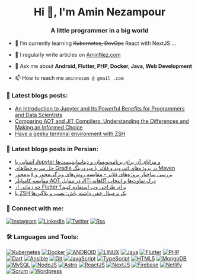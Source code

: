 ﻿<h1 align="center">Hi 👋, I'm Amin Nezampour</h1>
<h3 align="center">A little programmer in a big world</h3>

- 🌱 I’m currently learning ~~Kubernetes, DevOps~~ React with NextJS ...

- 📝 I regularly write articles on [AminNez.com](https://aminnez.com)

- 💬 Ask me about **Android, Flutter, PHP, Docker, Java, Web Development**

- 📫 How to reach me `aminnezam @ gmail .com`

### 📕 Latest blogs posts:
<!-- BLOG-POST-LIST:START -->
- [An Introduction to Jupyter and Its Powerful Benefits for Programmers and Data Scientists](https://aminnez.com/programming-concepts/jupyter-notebook-multi-language)
- [Comparing AOT and JIT Compilers: Understanding the Differences and Making an Informed Choice](https://aminnez.com/programming-concepts/jit-vs-aot-compiler-pros-cons)
- [Have a geeky terminal environment with ZSH](https://aminnez.com/linux/zsh-the-z-shell)
<!-- BLOG-POST-LIST:END -->

### 📕 Latest blogs posts in Persian:
<!-- PERSIAN-BLOG-POST-LIST:START -->
- [آشنایی با Jupyter و مزایای آن برای برنامه‌نویسان و دیتاساینتیست‌ها](https://fa.aminnez.com/programming-concepts/jupyter-notebook-multi-language)
- [حل سریع خطاهای Gradle در پروژه‌های اندروید و فلاتر با میرورینگ Maven](https://fa.aminnez.com/flutter/maven-mirror-for-gradle-error)
- [بررسی ساختار پروژه‌های فلاتر - مقایسه روش‌های ویژگی‌محور و لایه‌محور](https://fa.aminnez.com/flutter/flutter-project-structure)
- [مقایسه کامپایلر AOT در مقابل JIT: درک تفاوت‌ها و انتخاب آگاهانه](https://fa.aminnez.com/programming-concepts/jit-vs-aot-compiler-pros-cons)
- [چه زمانی از Flutter برای طراحی وب استفاده کنیم؟](https://fa.aminnez.com/flutter/should-use-flutter-web)
- [با ZSH یک ترمینال خفن داشته باش: نصب و پلاگین‌ها](https://fa.aminnez.com/linux/zsh-the-z-shell)
<!-- PERSIAN-BLOG-POST-LIST:END -->

### 🔗 Connect with me:

[![Instagram](https://img.shields.io/badge/Instagram-brown.svg?style=for-the-badge&logo=Instagram&logoColor=white)](https://instagram.com/aminnezampour)
[![LinkedIn](https://img.shields.io/badge/LinkedIn-%230077B5.svg?style=for-the-badge&logo=linkedin&logoColor=white)](https://linkedin.com/in/nezampour)
[![Twitter](https://img.shields.io/badge/Twitter-%231DA1F2.svg?style=for-the-badge&logo=Twitter&logoColor=white)](https://twitter.com/nezampour)
[![Rss](https://img.shields.io/badge/Rss-orange.svg?style=for-the-badge&logo=rss&logoColor=white)](https://aminnez.com/rss)

### 🛠️ Languages and Tools:

[![Kubernetes](https://img.shields.io/badge/kubernetes-%23326ce5.svg?style=flat-square&logo=kubernetes&logoColor=white)](https://kubernetes.io/)
[![Docker](https://img.shields.io/badge/docker-%230db7ed.svg?style=flat-square&logo=docker&logoColor=white)](https://www.docker.com/)
[![ANDROID](https://img.shields.io/badge/android-%2320232a.svg?style=flat-square&logo=android&logoColor=%a4c639)](https://developer.android.com/)
[![LINUX](https://img.shields.io/badge/Linux-FCC624?style=flat-square&logo=linux&logoColor=black)](https://www.linux.org/)
[![Java](https://img.shields.io/badge/java-%23ED8B00.svg?style=flat-square&logo=java&logoColor=white)](https://www.java.com/)
[![Flutter](https://img.shields.io/badge/Flutter-%2302569B.svg?style=flat-square&logo=Flutter&logoColor=white)](https://flutter.dev/)
[![PHP](https://img.shields.io/badge/php-%23777BB4.svg?style=flat-square&logo=php&logoColor=white)](https://www.php.net/)
[![Dart](https://img.shields.io/badge/dart-%230175C2.svg?style=flat-square&logo=dart&logoColor=white)](https://dart.dev/)
[![Ansible](https://img.shields.io/badge/ansible-%231A1918.svg?style=flat-square&logo=ansible&logoColor=white)](https://www.ansible.com/)
[![Git](https://img.shields.io/badge/Git-%23E34F26.svg?style=flat-square&logo=git&logoColor=white)](https://git-scm.com/)
[![JavaScript](https://img.shields.io/badge/javascript-%23323330.svg?style=flat-square&logo=javascript&logoColor=%23F7DF1E)](https://developer.mozilla.org/en-US/docs/Web/JavaScript)
[![TypeScript](https://img.shields.io/badge/typescript-%23007ACC.svg?style=flat-square&logo=typescript&logoColor=white)](https://www.typescriptlang.org/)
[![HTML5](https://img.shields.io/badge/html5-%23E34F26.svg?style=flat-square&logo=html5&logoColor=white)](https://www.w3.org/html/)
[![MongoDB](https://img.shields.io/badge/MongoDB-%234ea94b.svg?style=flat-square&logo=mongodb&logoColor=white)](https://www.mongodb.com/)
[![MySQL](https://img.shields.io/badge/mysql-%2300f.svg?style=flat-square&logo=mysql&logoColor=white)](https://www.mysql.com/)
[![NodeJS](https://img.shields.io/badge/node.js-green?style=flat-square&logo=node.js&logoColor=white)](https://nodejs.org/)
[![Astro](https://img.shields.io/badge/Astro-%23E34F26.svg?style=flat-square&logo=astro&logoColor=white)](https://astro.build)
[![ReactJS](https://img.shields.io/badge/ReactJS-blue.svg?style=flat-square&logo=react&logoColor=white)](https://react.dev/)
[![NextJS](https://img.shields.io/badge/NextJS-black.svg?style=flat-square&logo=nextdotjs&logoColor=white)](https://nextjs.org/)
[![Firebase](https://img.shields.io/badge/firebase-%23039BE5.svg?style=flat-square&logo=firebase)](https://firebase.google.com/)
[![Netlify](https://img.shields.io/badge/netlify-%23000000.svg?style=flat-square&logo=netlify&logoColor=#00C7B7)](https://netlify.com/)
[![Scrum](https://img.shields.io/badge/Scrum-%230A0FFF.svg?style=flat-square&logo=scrum&logoColor=white)](https://www.scrum.org/)
[![Wordpress](https://img.shields.io/badge/Wordpress-white.svg?style=flat-square&logo=wordpress&logoColor=black)](https://wordpress.com)
